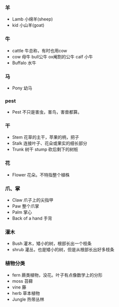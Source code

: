 ### 羊
- Lamb 小绵羊(sheep)
- kid 小山羊(goat)

### 牛
- cattle 牛总称，有时也用cow
- cow 母牛 bull公牛 ox阉割的公牛  calf 小牛
- Buffalo 水牛

### 马
- Pony 幼马

### pest
- Pest 不只是害虫，害鸟，害兽都算。

### 干
- Stem 花草的主干，苹果的柄，把子
- Stalk 连接叶子、花朵或果实的细长部分
- Trunk 树干 stump 砍后剩下的树桩

### 花
- Flower 花朵。不特指整个植株

### 爪、掌
- Claw 爪子上的尖指甲
- Paw 整个爪掌
- Palm 掌心
- Back of a hand 手背

### 灌木
- Bush 灌木，矮小的树，根部长出一个枝条
- shrub 灌丛，也是矮小的树，但是从根部长出好多枝条

### 植物分类
- fern 蕨类植物，没花。叶子有点像数学上的分形
- moss 苔藓
- vine 藤
- herb 草本植物
- Jungle 热带丛林
